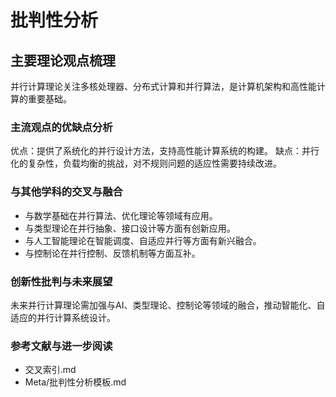 # 批判性分析

## 主要理论观点梳理

并行计算理论关注多核处理器、分布式计算和并行算法，是计算机架构和高性能计算的重要基础。

### 主流观点的优缺点分析

优点：提供了系统化的并行设计方法，支持高性能计算系统的构建。
缺点：并行化的复杂性，负载均衡的挑战，对不规则问题的适应性需要持续改进。

### 与其他学科的交叉与融合

- 与数学基础在并行算法、优化理论等领域有应用。
- 与类型理论在并行抽象、接口设计等方面有创新应用。
- 与人工智能理论在智能调度、自适应并行等方面有新兴融合。
- 与控制论在并行控制、反馈机制等方面互补。

### 创新性批判与未来展望

未来并行计算理论需加强与AI、类型理论、控制论等领域的融合，推动智能化、自适应的并行计算系统设计。

### 参考文献与进一步阅读

- 交叉索引.md
- Meta/批判性分析模板.md
